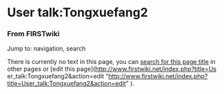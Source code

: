 
# User talk:Tongxuefang2

### From FIRSTwiki

Jump to: navigation, search

There is currently no text in this page, you can [search for this page
title](/index.php/Special:Search/Tongxuefang2 "Special:Search/Tongxuefang2" )
in other pages or [edit this page](http://www.firstwiki.net/index.php?title=Us
er_talk:Tongxuefang2&action=edit
"http://www.firstwiki.net/index.php?title=User_talk:Tongxuefang2&action=edit"
).

